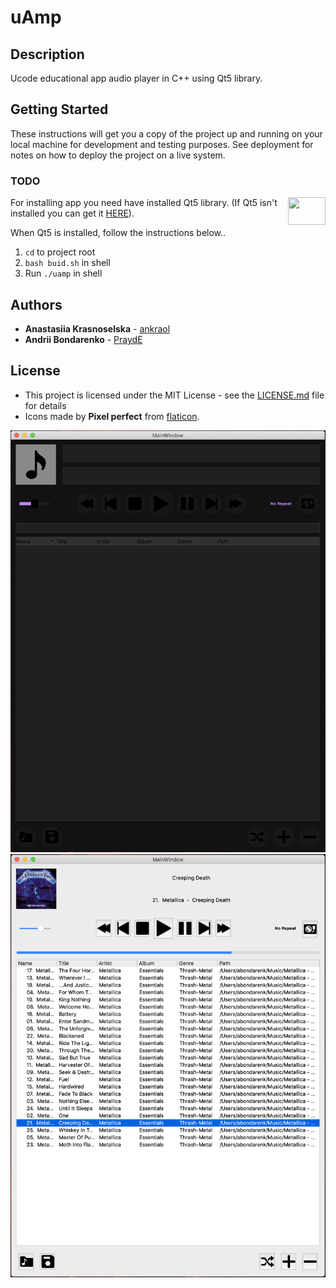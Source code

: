 # uAmp

## Description

Ucode educational app audio player in C++ using Qt5 library.

## Getting Started

These instructions will get you a copy of the project up and running on your local machine for development and testing purposes.
See deployment for notes on how to deploy the project on a live system.

### TODO

<img src="https://upload.wikimedia.org/wikipedia/commons/thumb/0/0b/Qt_logo_2016.svg/1200px-Qt_logo_2016.svg.png" align="right" width="60" height="44">

For installing app you need have installed Qt5 library.
(If Qt5 isn't installed you can get it [HERE](https://www.qt.io)).

When Qt5 is installed, follow the instructions below..

1. `cd` to project root
2. `bash buid.sh` in shell
3. Run `./uamp` in shell

## Authors

* **Anastasiia Krasnoselska** - [ankraol](https://github.com/ankraol)
* **Andrii Bondarenko** - [PraydE](https://github.com/PraydE007)

## License

* This project is licensed under the MIT License - see the [LICENSE.md](LICENSE.md) file for details
* Icons made by **Pixel perfect** from [flaticon](www.flaticon.com).

![](screenshots/img1.png)
![](screenshots/img2.png)
